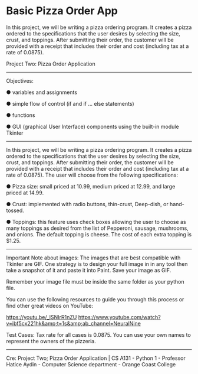 # Basic Pizza Order App
In this project, we will be writing a pizza ordering program. It creates a pizza ordered to the specifications that the user desires by selecting the size, crust, and toppings. After submitting their order, the customer will be provided with a receipt that includes their order and cost (including tax at a rate of 0.0875).

Project Two: Pizza Order Application

-------------------------

Objectives:

● variables and assignments

● simple flow of control (if and if ... else statements)

● functions

● GUI (graphical User Interface) components using the built-in module
Tkinter

-------------------------

In this project, we will be writing a pizza ordering program. It creates a pizza
ordered to the specifications that the user desires by selecting the size, crust, and
toppings. After submitting their order, the customer will be provided with a receipt
that includes their order and cost (including tax at a rate of 0.0875).
The user will choose from the following specifications:

● Pizza size: small priced at 10.99, medium priced at 12.99, and large
priced at 14.99.

● Crust: implemented with radio buttons, thin-crust, Deep-dish, or hand-
tossed.

● Toppings: this feature uses check boxes allowing the user to choose as
many toppings as desired from the list of Pepperoni, sausage,
mushrooms, and onions. The default topping is cheese. The cost of
each extra topping is $1.25.

-------------------------

Important Note about images:
The images that are best compatible with Tkinter are GIF. One strategy is to design your full
image in in any tool then take a snapshot of it and paste it into Paint. Save your
image as GIF.

Remember your image file must be inside the same folder as your python file.

You can use the following resources to guide you through this process or find other great videos
on YouTube:

https://youtu.be/_lSNIrR1nZU
https://www.youtube.com/watch?v=ibf5cx221hk&amp;t=1s&amp;ab_channel=NeuralNine

Test Cases:
Tax rate for all cases is 0.0875. You can use your own names to represent the owners of the pizzeria.

-------------------------

Cre: Project Two; Pizza Order Application | CS A131 - Python 1 - Professor Hatice Aydin - Computer Science department - Orange Coast College
